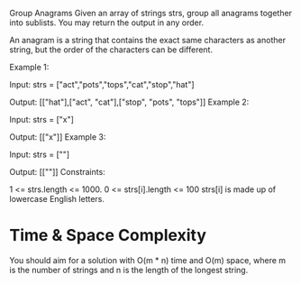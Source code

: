 Group Anagrams
Given an array of strings strs, group all anagrams together into sublists. You may return the output in any order.

An anagram is a string that contains the exact same characters as another string, but the order of the characters can be different.

Example 1:

Input: strs = ["act","pots","tops","cat","stop","hat"]

Output: [["hat"],["act", "cat"],["stop", "pots", "tops"]]
Example 2:

Input: strs = ["x"]

Output: [["x"]]
Example 3:

Input: strs = [""]

Output: [[""]]
Constraints:

1 <= strs.length <= 1000.
0 <= strs[i].length <= 100
strs[i] is made up of lowercase English letters.

# Time & Space Complexity
You should aim for a solution with O(m * n) time and O(m) space, where m is the number of strings and n is the length of the longest string.